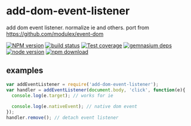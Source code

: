 # add-dom-event-listener
add dom event listener. normalize ie and others. port from https://github.com/modulex/event-dom

[![NPM version][npm-image]][npm-url]
[![build status][travis-image]][travis-url]
[![Test coverage][coveralls-image]][coveralls-url]
[![gemnasium deps][gemnasium-image]][gemnasium-url]
[![node version][node-image]][node-url]
[![npm download][download-image]][download-url]

[npm-image]: http://img.shields.io/npm/v/add-dom-event-listener.svg?style=flat-square
[npm-url]: http://npmjs.org/package/add-dom-event-listener
[travis-image]: https://img.shields.io/travis/yiminghe/add-dom-event-listener.svg?style=flat-square
[travis-url]: https://travis-ci.org/yiminghe/add-dom-event-listener
[coveralls-image]: https://img.shields.io/coveralls/yiminghe/add-dom-event-listener.svg?style=flat-square
[coveralls-url]: https://coveralls.io/r/yiminghe/add-dom-event-listener?branch=master
[gemnasium-image]: http://img.shields.io/gemnasium/yiminghe/add-dom-event-listener.svg?style=flat-square
[gemnasium-url]: https://gemnasium.com/yiminghe/add-dom-event-listener
[node-image]: https://img.shields.io/badge/node.js-%3E=_4.0.0-green.svg?style=flat-square
[node-url]: http://nodejs.org/download/
[download-image]: https://img.shields.io/npm/dm/add-dom-event-listener.svg?style=flat-square
[download-url]: https://npmjs.org/package/add-dom-event-listener

## examples

```js
var addEventListener = require('add-dom-event-listener');
var handler = addEventListener(document.body, 'click', function(e){
  console.log(e.target); // works for ie
  
  console.log(e.nativeEvent); // native dom event
});
handler.remove(); // detach event listener
```